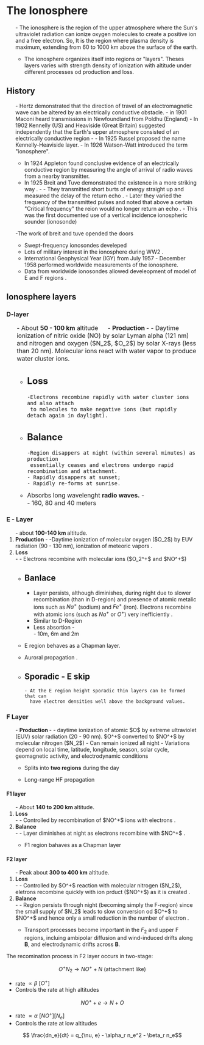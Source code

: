 # The Ionosphere

<ol> 
 - The ionosphere is the region of the upper atmosphere where the Sun's ultraviolet radiation can ionize oxygen molecules to create a positive ion and a free electron. So, It is the region where plasma density is maximum, extending from 60 to 1000 km above the surface of the earth.

- The ionosphere organizes itself into regions or "layers". Theses layers varies with strength density of ionization with altitude under different processes od production and loss.
     
</ol>

## History

<ol>  
   - Hertz demonstrated that the direction of travel of an electromagnetic wave can be altered by an electrically conductive obstacle. 
   - in 1901 Maconi heard transmissions in Newfoundland from Poldhu (England) 
   - In 1902 Kennelly (US) and Heaviside (Great Britain) suggested independently that the Earth's upper atmosphere consisted of an electrically conductive region 
         -  
           - In 1925 Russel proposed the name Kennelly-Heaviside layer.  
           - In 1926 Watson-Watt introduced the term "ionosphere". 
         
   - In 1924 Appleton found conclusive evidence of an electrically conductive 
    region by measuring the angle of arrival of radio waves from a nearby transmitter. 
   - In 1925 Breit and Tuve demonstrated the existence in a more striking way .
         - 
           - They transmitted short burts of energy straight up and measured 
            the delay of the return echo .
           - Later they varied the frequency of the transmitted pulses and 
            noted that above a certain "Critical frequency" the reion would no 
            longer return an echo .
           - This was the first documented use of a vertical incidence 
            ionospheric sounder (ionosonde)</li>
         
   -The work of breit and tuve opended the doors</li>
   - Swept-frequency ionosondes develeped 
   - Lots of military interest in the ionosphere during WW2 .
   - International Geophysical Year (IGY) from July 1957 - 
    December 1958 performed worldwide measurements of the ionosphere. 
   - Data from worldwide ionosondes allowed 
    develeopment of model of E and F regions .
</ol>
    

## Ionosphere layers

### D-layer

<font size="3"> 
<ol>    
 - About <b>50 - 100 km</b> altitude 
 &emsp;   
 - <b> Production </b> 
     - 
       - Daytime ionization of nitric oxide (NO) by solar Lyman alpha (121 nm) 
        and nitrogen and oxygen ($N_2$, $O_2$) by solar X-rays (less than 20 nm). 
        Molecular ions react with water vapor to produce water cluster ions.     
     
 - <b> Loss </b> 
     - 
       -Electrons recombine rapidly with water cluster ions and also attach 
        to molecules to make negative ions (but rapidly detach again in daylight). 
     
    
 - <b> Balance </b> 
     - 
       -Region disappers at night (within several minutes) as production 
        essentially ceases and electrons undergo rapid recombination and attachment. 
       - Rapidly disappers at sunset; 
       - Rapidly re-forms at sunrise. 
     
    
 - Absorbs long wavelenght <b>radio waves.</b> 
         -  
           - 160, 80 and 40 meters  
         
 </ol> </font>


### E - Layer

<ol> 
 - about <b>100-140 km </b> altitude. 
 &emsp;  
<li><b> Production </b> 
     - 
   -Daytime ionization of molecular oxygen ($O_2$) by EUV radiation (90 - 130 nm),
     ionization of meteoric vapors .
     

<li><b> Loss </b></li>
     - 
   - Electrons recombine with molecular ions ($O_2^+$ and $NO^+$)
     
   
 - <b> Banlace </b> 
     - 
   - Layer persists, although diminishes, during night due to slower recombination
     (than in D-region) and presence of atomic metalic ions such as $Na^+$ (sodium) and $Fe^+$ (iron).
      Electrons recombine with atomic ions (such as $Na^+$ or $O^+$) very inefficiently .
   - Similar to D-Region 
   - Less absortion 
         -   
           - 10m, 6m and 2m</li>
         
     
 - E region behaves as a Chapman layer.   
 - Auroral propagation .
 - Sporadic - E skip</li>
     - 
       - At the E region height sporadic thin layers can be formed that can
         have electron densities well above the background values. 
     
    
</ol>


### F Layer

<ol> 
 - <b>Production </b></li>
     -  
       - daytime ionization of atomic $O$ by extreme ultraviolet (EUV) solar radiation 
        (20 - 90 nm). $O^+$ converted to $NO^+$ by molecular nitrogen ($N_2$) 
       - Can remain ionized all night 
       - Variations depend on local time, latitude, longitude, season, solar cycle, 
        geomagnetic activity, and electrodynamic conditions</li>
     

 - Splits into <b>two regions</b> during the day 

 - Long-range HF propagation 
</ol>


#### F1 layer

<ol>
 - About <b>140 to 200 km </b> altitude. 
    
<li><b>Loss </b></li>
     -  
       - Controlled by recombination of $NO^+$ ions with electrons .
     
<li><b>Balance </b></li>
     -  
       - Layer diminishes at night as electrons recomibine with $NO^+$ .
         
        
 - F1 region bahaves as a Chapman layer 
</ol>


#### F2 layer

<ol>
 - Peak about <b>300 to 400 km</b> altitude. 
<li><b>Loss </b></li>
     -  
       - Controlled by $O^+$ reaction with molecular nitrogen ($N_2$), eletrons recombine quickly with ion prduct ($NO^+$) as it is created .
     
<li><b>Balance </b></li>
     -  
       - Region persists through night (becoming simply the F-region) since
         the small supply of $N_2$ leads to slow conversion od $O^+$ to $NO^+$ and 
         hence only a small reduction in the number of electron .
         
 - Transport processes become important in the $F_2$ and upper F regions, 
incluing ambipolar diffusion and wind-induced drifts along $\mathbf{B}$, and 
electrodynamic drifts across $\mathbf{B}$. 
</ol>

The recomination process in F2 layer occurs in two-stage:

$$ O^+ N_2 \rightarrow NO^+ + N ~\text{(attachment like)}$$

 - rate $\propto \beta~ [O^+]$ 
 - Controls the rate at high altitudes 

$$ NO^+ + e \rightarrow N + O $$

 - rate $\propto \alpha~ [NO^+][N_e]$ 
 - Controls the rate at low altitudes 

$$ \frac{dn_e}{dt} = q_{\nu, e} - \alpha_r n_e^2 - \beta_r n_e$$

